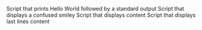 Script that prints Hello World followed by a standard output
Script that displays a confused smiley
Script that displays content
Script that displays last lines content
